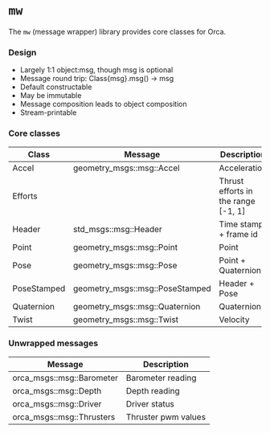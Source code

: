# `mw`

The `mw` (message wrapper) library provides core classes for Orca.

### Design

* Largely 1:1 object:msg, though msg is optional
* Message round trip: Class{msg}.msg() -> msg
* Default constructable
* May be immutable
* Message composition leads to object composition
* Stream-printable

### Core classes

| Class | Message | Description |
|-----|-----|-----|
| Accel | geometry_msgs::msg::Accel | Acceleration |
| Efforts |  | Thrust efforts in the range [-1, 1] |
| Header | std_msgs::msg::Header | Time stamp + frame id |
| Point | geometry_msgs::msg::Point | Point |
| Pose | geometry_msgs::msg::Pose | Point + Quaternion |
| PoseStamped | geometry_msgs::msg::PoseStamped | Header + Pose |
| Quaternion | geometry_msgs::msg::Quaternion | Quaternion |
| Twist | geometry_msgs::msg::Twist | Velocity |

### Unwrapped messages

| Message | Description |
|-----|-----|
| orca_msgs::msg::Barometer | Barometer reading |
| orca_msgs::msg::Depth | Depth reading |
| orca_msgs::msg::Driver | Driver status |
| orca_msgs::msg::Thrusters | Thruster pwm values |
